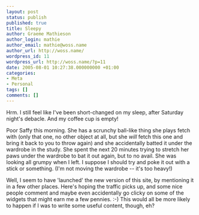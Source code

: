 ```yaml
---
layout: post
status: publish
published: true
title: Sleepy
author: Graeme Mathieson
author_login: mathie
author_email: mathie@woss.name
author_url: http://woss.name/
wordpress_id: 11
wordpress_url: http://woss.name/?p=11
date: 2005-08-01 10:27:38.000000000 +01:00
categories:
- Meta
- Personal
tags: []
comments: []
---
```

Hrm.  I still feel like I've been short-changed on my sleep, after Saturday night's debacle.  And my coffee cup is empty!

Poor Saffy this morning.  She has a scrunchy ball-like thing she plays fetch with (only that one, no other object at all, but she <em>will</em> fetch this one and bring it back to you to throw again) and she accidentally batted it under the  wardrobe in the study.  She spent the next 20 minutes trying to stretch her paws under the wardrobe to bat it out again, but to no avail.  She was looking all grumpy when I left.  I suppose I should try and poke it out with a stick or something.  (I'm not moving the wardrobe -- it's too heavy!)

Well, I seem to have 'launched' the new version of this site, by mentioning it in a few other places.  Here's hoping the traffic picks up, and some nice people comment and maybe even accidentally go clicky on some of the widgets that might earn me a few pennies. :-)  This would all be more likely to happen if I was to write some useful content, though, eh?
